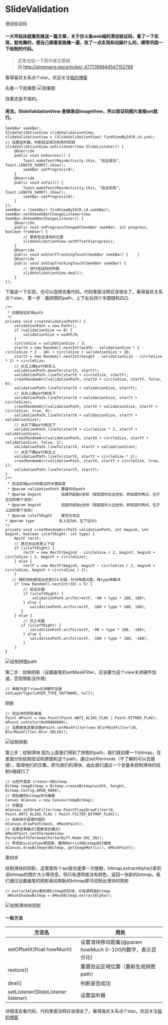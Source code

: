 # SlideValidation
滑动验证码

#### 一大早起床就看到推送一篇文章，关于仿斗鱼web端的滑动验证码，看了一下实现，挺有趣的，便自己顺着思路撸一遍，改了一点实现和动画什么的，顺带巩固一下绘制的代码。


> 这里也贴一下原作者文章链接:http://qingmang.me/articles/-4771769944547152798

看得喜欢关系点个star。欢迎关注[我的博客](http://www.jianshu.com/users/25018a1e0b12/)

先看一下效果图
![效果图](http://p1.bpimg.com/567571/fe95bf58e635042d.gif)

效果还是不错的。


#### 用法，SlideValidationView 是继承自ImageView，所以验证码图片直接set就行。
```
SeekBar seekBar;
SlideValidationView slideValidationView;
slideValidationView = (SlideValidationView) findViewById(R.id.yzm);
// 设置监听器，判断验证成功失败时回调
slideValidationView.setListener(new SlideListener() {    
    @Override    
    public void onSuccess() {        
        Toast.makeText(MainActivity.this, "验证成功", Toast.LENGTH_SHORT).show();
        seekBar.setProgress(0);
    }
    @Override
    public void onFail() {
        Toast.makeText(MainActivity.this, "验证失败", Toast.LENGTH_SHORT).show();
        seekBar.setProgress(0);
    }
});
seekBar = (SeekBar) findViewById(R.id.seekBar);
seekBar.setOnSeekBarChangeListener(new SeekBar.OnSeekBarChangeListener() {
    @Override
    public void onProgressChanged(SeekBar seekBar, int progress, boolean fromUser) {
        // 更新验证滑块的位置
        slideValidationView.setOffsetX(progress);
    }
    @Override
    public void onStartTrackingTouch(SeekBar seekBar) {    }
    @Override
    public void onStopTrackingTouch(SeekBar seekBar) {
        // 进行验证码的判断
        slideValidationView.deal();
    }
});
```


下面说一下实现，也可以选择去看代码，代码里面注释应该很全了。看得喜欢关系点个star。
第一步：画拼图的path，上下左右四个半圆随机凹凸
```
/**
 * 创建验证区域path
 */
private void creatValidationPath() {
    validationPath = new Path();
    if (validationSize == 0) {
        validationSize = width/6;
    }
    circleSize = validationSize / 3;
    startX = new Random().nextInt(width - validationSize * 2 - circleSize * 2 - 10) + circleSize + validationSize + 10;
    startY = new Random().nextInt(height - validationSize - circleSize * 2) + circleSize;
    // 从左上画path到右上
    validationPath.moveTo(startX, startY);
    validationPath.lineTo(startX + circleSize, startY);
    creatRandomArc(validationPath, startX + circleSize, startY, false, 0);
    validationPath.lineTo(startX + validationSize, startY);
    // 从右上画path到右下
    validationPath.lineTo(startX + validationSize, startY + circleSize);
    creatRandomArc(validationPath, startX + validationSize, startY + circleSize, true, 0);
    validationPath.lineTo(startX + validationSize, startY + validationSize);
    // 从右下画path到左下
    validationPath.lineTo(startX + circleSize * 2, startY + validationSize);
    creatRandomArc(validationPath, startX + circleSize, startY + validationSize, false, 1);
    validationPath.lineTo(startX, startY + validationSize);
    // 从左下画path到左上
    validationPath.lineTo(startX, startY + circleSize * 2);
    creatRandomArc(validationPath, startX, startY + circleSize, true, 1);
    validationPath.lineTo(startX, startY);
}
/**
 * 验证区域path四条边的半圆弧度
 * @param validationPath 要操作的path
 * @param beginX         弧度的起始x坐标（取弧度的左边坐标，即弧度的两点，位于左边的那个坐标）
 * @param beginY         弧度的起始y坐标（取弧度的上边坐标，即弧度的两点，位于上边的那个坐标）
 * @param isleftRight    是否左右边 
* @param type           右上边为0，左下边为1 
*/
private void creatRandomArc(Path validationPath, int beginX, int beginY, boolean isleftRight, int type) {
    RectF rectF;
    // 是左右边还是上下边
    if (isleftRight) {
        rectF = new RectF(beginX - circleSize / 2, beginY, beginX + circleSize / 2, beginY + circleSize);
    } else {
        rectF = new RectF(beginX, beginY - circleSize / 2, beginX + circleSize, beginY + circleSize / 2);
    } 
   // 随机得到是突出还是凹入半圆，针对角度问题，用type来解决
    if (new Random().nextInt(10) > 5) {
        // 突出半圆
        if (isleftRight) {
            validationPath.arcTo(rectF, -90 + type * 180, 180);
        } else { 
           validationPath.arcTo(rectF, -180 + type * 180, 180); 
       }
    } else {
        // 凹入半圆 
       if (isleftRight) { 
           validationPath.arcTo(rectF, -90 + type * 180, -180);
        } else { 
           validationPath.arcTo(rectF, -180 + type * 180, -180);
        }
    }
}
```
![绘制拼图path](http://p1.bpimg.com/567571/ebd663cff31924c5.png)



第二步：绘制阴影（设置画笔的setMaskFilter，应该要为这个view关闭硬件加速，否则阴影没作用）
```
// 单独为这个view关闭硬件加速
setLayerType(LAYER_TYPE_SOFTWARE, null);
```
阴影

```
// 验证块的阴影画笔
Paint mPaint = new Paint(Paint.ANTI_ALIAS_FLAG | Paint.DITHER_FLAG);
mPaint.setColor(0x99000000);
// 设置画笔遮罩滤镜mPaint.setMaskFilter(new BlurMaskFilter(10, BlurMaskFilter.Blur.SOLID));
```
![绘制阴影](http://p1.bpimg.com/567571/c646fea1f8b27cc1.png)

第三步：绘制滑块
因为上面我们得到了拼图的path，我们就创建一个bitmap，在里面分别绘制验证码原图和这个path，通过setXfermode（不了解的可以去搜搜），取得他们的交集，即为我们的滑块，由此我们通过一个变量来控制滑块的绘制x轴就行了
```
// 以控件宽高 create一块bitmap
Bitmap tempBitmap = Bitmap.createBitmap(width, height, Bitmap.Config.ARGB_8888);
// 把创建的bitmap作为画板
Canvas mCanvas = new Canvas(tempBitmap);
// 抗锯齿
mCanvas.setDrawFilter(new PaintFlagsDrawFilter(0, Paint.ANTI_ALIAS_FLAG | Paint.FILTER_BITMAP_FLAG));
// 绘制用于遮罩的圆形
mCanvas.drawPath(mask, mMaskPaint);
// 设置遮罩模式(图像混合模式)
mMaskPaint.setXfermode(new PorterDuffXfermode(PorterDuff.Mode.SRC_IN));
// 考虑到scaleType等因素，要用Matrix对Bitmap进行缩放
mCanvas.drawBitmap(mBitmap, getImageMatrix(), mMaskPaint);
```

第四步

绘制滑块的阴影，这里面有个api我也是第一次接触，bitmap.extractAlpha()拿到该bitmap的图片大小等信息，但只有透明度没有颜色，返回一张新的bitmap。我们通过设置画笔的阴影来绘制新的bitmap即可绘制出滑块的阴影
```
// extractAlpha拿到原bitmap的区域，只有透明度Bitmap
 mMaskShadowBitmap = mMaskBitmap.extractAlpha();
```
![绘制滑块和阴影](http://p1.bpimg.com/567571/940cc52260b2e731.png)

#### 一些方法

|方法名|用处|
|--|--|
|setOffsetX(float howMuch)|设置滑块移动距离(@param howMuch 0-100内数字，表示百分比)|
|restore()|重置验证区域位置（重新生成拼图path）|
|deal()|判断是否成功|
|setListener(SlideListener listener)|设置监听器|


详细请去看代码，代码里面注释应该很全了。看得喜欢关系点个star。欢迎关注[我的博客](http://www.jianshu.com/users/25018a1e0b12/)
